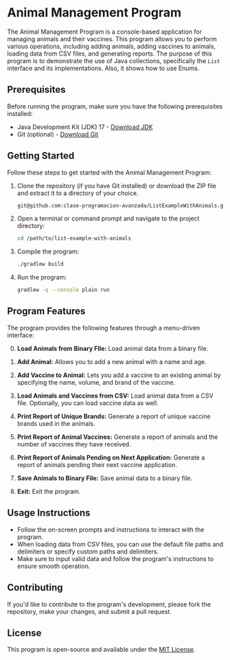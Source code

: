 # Animal Management Program

The Animal Management Program is a console-based application for managing animals and their vaccines. 
This program allows you to perform various operations, including adding animals, adding vaccines to animals, loading data from CSV files, and generating reports.
The purpose of this program is to demonstrate the use of Java collections, specifically the `List` interface and its implementations.
Also, it shows how to use Enums. 
## Prerequisites

Before running the program, make sure you have the following prerequisites installed:

- Java Development Kit (JDK) 17 - [Download JDK](https://adoptium.net/temurin/releases/)
- Git (optional) - [Download Git](https://git-scm.com/downloads)

## Getting Started

Follow these steps to get started with the Animal Management Program:

1. Clone the repository (if you have Git installed) or download the ZIP file and extract it to a directory of your choice.

   ```bash
   git@github.com:clase-programacion-avanzada/ListExampleWithAnimals.git
   ```
2. Open a terminal or command prompt and navigate to the project directory:

   ```bash
   cd /path/to/list-example-with-animals
   ```
3. Compile the program:

   ```bash
   ./gradlew build
   ```
4. Run the program:

   ```bash
   gradlew -q --console plain run
   ```


## Program Features

The program provides the following features through a menu-driven interface:

0. **Load Animals from Binary FIle:** Load animal data from a binary file.

1. **Add Animal:** Allows you to add a new animal with a name and age.

2. **Add Vaccine to Animal:** Lets you add a vaccine to an existing animal by specifying the name, volume, and brand of the vaccine.

3. **Load Animals and Vaccines from CSV:** Load animal data from a CSV file. Optionally, you can load vaccine data as well.

4. **Print Report of Unique Brands:** Generate a report of unique vaccine brands used in the animals.

5. **Print Report of Animal Vaccines:** Generate a report of animals and the number of vaccines they have received.

6. **Print Report of Animals Pending on Next Application:** Generate a report of animals pending their next vaccine application.

7. **Save Animals to Binary File:** Save animal data to a binary file.

8. **Exit:** Exit the program.

## Usage Instructions

- Follow the on-screen prompts and instructions to interact with the program.
- When loading data from CSV files, you can use the default file paths and delimiters or specify custom paths and delimiters.
- Make sure to input valid data and follow the program's instructions to ensure smooth operation.

## Contributing

If you'd like to contribute to the program's development, please fork the repository, make your changes, and submit a pull request.

## License

This program is open-source and available under the [MIT License](LICENSE).

